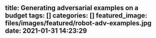 title: Generating adversarial examples on a budget
tags: []
categories: []
featured_image: files/images/featured/robot-adv-examples.jpg
date: 2021-01-31 14:23:29
---
